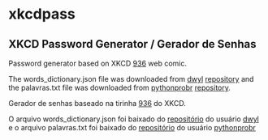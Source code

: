 # xkcdpass
## XKCD Password Generator / Gerador de Senhas

Password generator based on XKCD [936](https://xkcd.com/936/) web comic.

The words_dictionary.json file was downloaded from [dwyl](https://github.com/dwyl/) [repository](https://github.com/dwyl/english-words) and the palavras.txt file was downloaded from [pythonprobr](https://github.com/pythonprobr/) [repository](https://github.com/pythonprobr/palavras).

Gerador de senhas baseado na tirinha [936](https://xkcd.com/936/) do XKCD.

O arquivo words_dictionary.json foi baixado do [repositório](https://github.com/dwyl/english-words) do usuário [dwyl](https://github.com/dwyl/) e o arquivo palavras.txt foi baixado do [repositório](https://github.com/pythonprobr/palavras) do usuário [pythonprobr](https://github.com/pythonprobr/)
